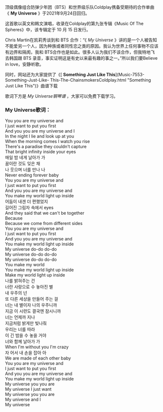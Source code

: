 

顶级偶像组合防弹少年团（BTS）和世界级乐队Coldplay携备受期待的合作单曲《 **My Universe** 》于2021年9月24日回归。

这首歌以英文和韩文演唱，收录在Coldplay的第九张专辑《Music Of The Spheres》中，该专辑定于 10 月 15 日发行。

Chris Martin在凯莉秀谈到和 BTS 合作：“《 _My Universe_
》讲的是一个人被告知不能爱另一个人，因为种族或者同性恋之类的原因。我认为世界上任何事物不应该有边界和隔阂，我和
BTS合作也是如此。很多人认为我们不该合作，但我特地飞去韩国跟 BTS 录音，事实证明这是有史以来最有趣的事之一。”所以我们要Believe in
love，安静听歌。

同时，网站还为大家提供了《[ **Something Just Like This**](Music-7553-Something-Just-Like-
This-The-ChainsmokersColdplay.html "Something Just Like This")》曲谱下载

歌词下方是 _My Universe钢琴谱_ ，大家可以免费下载学习。

### My Universe歌词：

You you are my universe and  
I just want to put you first  
And you you are my universe and I  
In the night I lie and look up at you  
When the morning comes I watch you rise  
There's a paradise they couldn't capture  
That bright infinity inside your eyes  
매일 밤 네게 날아가 가  
꿈이란 것도 잊은 채  
나 웃으며 너를 만나 나  
Never ending forever baby  
You you are my universe and  
I just want to put you first  
And you you are my universe and  
You make my world light up inside  
어둠이 내겐 더 편했었지  
길어진 그림자 속에서 eyes  
And they said that we can't be together  
Because  
Because we come from different sides  
You you are my universe and  
I just want to put you first  
And you you are my universe and  
You make my world light up inside  
My universe do-do do-do  
My universe do-do do-do  
My universe do-do do-do  
You make my world  
You make my world light up inside  
Make my world light up inside  
나를 밝혀주는 건  
너란 사랑으로 수 놓아진 별  
내 우주의 넌  
또 다른 세상을 만들어 주는 걸  
너는 내 별이자 나의 우주니까  
지금 이 시련도 결국엔 잠시니까  
너는 언제까 지나  
지금처럼 밝게만 빛나줘  
우리는 너를 따라  
이 긴 밤을 수 놓을 거야  
너와 함께 날아가 가  
When I'm without you I'm crazy  
자 어서 내 손을 잡아 아  
We are made of each other baby  
You you are my universe and  
I just want to put you first  
And you you are my universe and  
You make my world light up inside  
My universe you you are  
My universe I just want  
My universe you you are  
My universe and I  
My universe

